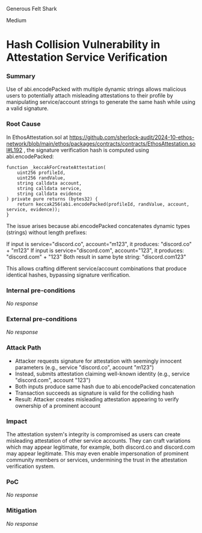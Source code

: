 Generous Felt Shark

Medium

# Hash Collision Vulnerability in Attestation Service Verification

### Summary

Use of abi.encodePacked with multiple dynamic strings allows malicious users to potentially attach misleading attestations to their profile by manipulating service/account strings to generate the same hash while using a valid signature.

### Root Cause

In EthosAttestation.sol at https://github.com/sherlock-audit/2024-10-ethos-network/blob/main/ethos/packages/contracts/contracts/EthosAttestation.sol#L192 , the signature verification hash is computed using abi.encodePacked:
```solidity
function _keccakForCreateAttestation(
    uint256 profileId, 
    uint256 randValue,
    string calldata account,
    string calldata service,
    string calldata evidence
) private pure returns (bytes32) {
    return keccak256(abi.encodePacked(profileId, randValue, account, service, evidence));
}
```
The issue arises because abi.encodePacked concatenates dynamic types (strings) without length prefixes:

If input is service="discord.co", account="m123", it produces: "discord.co" + "m123"
If input is service="discord.com", account="123", it produces: "discord.com" + "123"
Both result in same byte string: "discord.com123"

This allows crafting different service/account combinations that produce identical hashes, bypassing signature verification.

### Internal pre-conditions

_No response_

### External pre-conditions

_No response_

### Attack Path

- Attacker requests signature for attestation with seemingly innocent parameters (e.g., service "discord.co", account "m123")
- Instead, submits attestation claiming well-known identity (e.g., service "discord.com", account "123")
- Both inputs produce same hash due to abi.encodePacked concatenation
- Transaction succeeds as signature is valid for the colliding hash
- Result: Attacker creates misleading attestation appearing to verify ownership of a prominent account

### Impact

The attestation system's integrity is compromised as users can create misleading attestation of other service accounts.  They can craft variations which may appear legitimate, for example, both discord.co and discord.com may appear legitimate. This may even enable impersonation of prominent community members or services, undermining the trust in the attestation verification system.


### PoC

_No response_

### Mitigation

_No response_